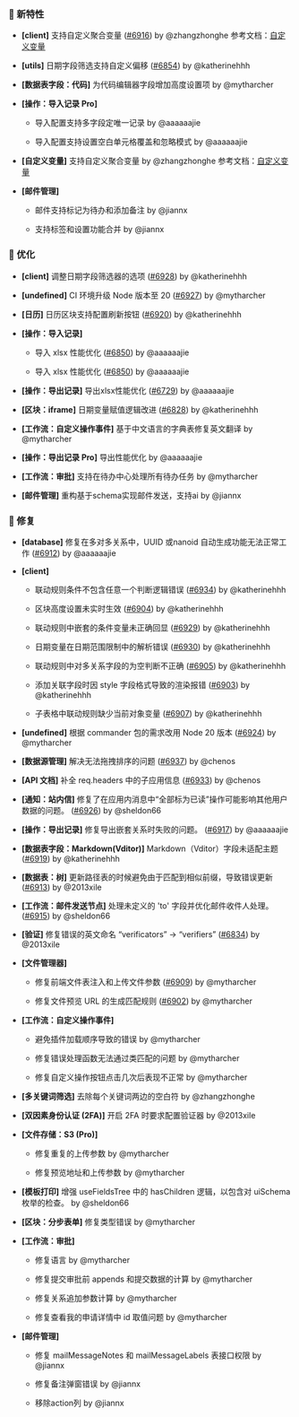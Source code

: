 ### 🎉 新特性

- **[client]** 支持自定义聚合变量 ([#6916](https://github.com/nocobase/nocobase/pull/6916)) by @zhangzhonghe
参考文档：[自定义变量](https://pr-383.docs-cn.nocobase.com/handbook/custom-variables)
- **[utils]** 日期字段筛选支持自定义偏移 ([#6854](https://github.com/nocobase/nocobase/pull/6854)) by @katherinehhh

- **[数据表字段：代码]** 为代码编辑器字段增加高度设置项 by @mytharcher

- **[操作：导入记录 Pro]**
  - 导入配置支持多字段定唯一记录 by @aaaaaajie

  - 导入配置支持设置空白单元格覆盖和忽略模式 by @aaaaaajie

- **[自定义变量]** 支持自定义聚合变量 by @zhangzhonghe
参考文档：[自定义变量](https://pr-383.docs-cn.nocobase.com/handbook/custom-variables)
- **[邮件管理]**
  - 邮件支持标记为待办和添加备注 by @jiannx

  - 支持标签和设置功能合并 by @jiannx

### 🚀 优化

- **[client]** 调整日期字段筛选器的选项 ([#6928](https://github.com/nocobase/nocobase/pull/6928)) by @katherinehhh

- **[undefined]** CI 环境升级 Node 版本至 20 ([#6927](https://github.com/nocobase/nocobase/pull/6927)) by @mytharcher

- **[日历]** 日历区块支持配置刷新按钮 ([#6920](https://github.com/nocobase/nocobase/pull/6920)) by @katherinehhh

- **[操作：导入记录]**
  - 导入 xlsx 性能优化 ([#6850](https://github.com/nocobase/nocobase/pull/6850)) by @aaaaaajie

  - 导入 xlsx 性能优化 ([#6850](https://github.com/nocobase/nocobase/pull/6850)) by @aaaaaajie

- **[操作：导出记录]** 导出xlsx性能优化 ([#6729](https://github.com/nocobase/nocobase/pull/6729)) by @aaaaaajie

- **[区块：iframe]** 日期变量赋值逻辑改进 ([#6828](https://github.com/nocobase/nocobase/pull/6828)) by @katherinehhh

- **[工作流：自定义操作事件]** 基于中文语言的字典表修复英文翻译 by @mytharcher

- **[操作：导出记录 Pro]** 导出性能优化 by @aaaaaajie

- **[工作流：审批]** 支持在待办中心处理所有待办任务 by @mytharcher

- **[邮件管理]** 重构基于schema实现邮件发送，支持ai by @jiannx

### 🐛 修复

- **[database]** 修复在多对多关系中，UUID 或nanoid 自动生成功能无法正常工作 ([#6912](https://github.com/nocobase/nocobase/pull/6912)) by @aaaaaajie

- **[client]**
  - 联动规则条件不包含任意一个判断逻辑错误 ([#6934](https://github.com/nocobase/nocobase/pull/6934)) by @katherinehhh

  - 区块高度设置未实时生效 ([#6904](https://github.com/nocobase/nocobase/pull/6904)) by @katherinehhh

  - 联动规则中嵌套的条件变量未正确回显 ([#6929](https://github.com/nocobase/nocobase/pull/6929)) by @katherinehhh

  - 日期变量在日期范围限制中的解析错误 ([#6930](https://github.com/nocobase/nocobase/pull/6930)) by @katherinehhh

  - 联动规则中对多关系字段的为空判断不正确 ([#6905](https://github.com/nocobase/nocobase/pull/6905)) by @katherinehhh

  - 添加关联字段时因 style 字段格式导致的渲染报错 ([#6903](https://github.com/nocobase/nocobase/pull/6903)) by @katherinehhh

  - 子表格中联动规则缺少当前对象变量 ([#6907](https://github.com/nocobase/nocobase/pull/6907)) by @katherinehhh

- **[undefined]** 根据 commander 包的需求改用 Node 20 版本 ([#6924](https://github.com/nocobase/nocobase/pull/6924)) by @mytharcher

- **[数据源管理]** 解决无法拖拽排序的问题 ([#6937](https://github.com/nocobase/nocobase/pull/6937)) by @chenos

- **[API 文档]** 补全 req.headers 中的子应用信息 ([#6933](https://github.com/nocobase/nocobase/pull/6933)) by @chenos

- **[通知：站内信]** 修复了在应用内消息中“全部标为已读”操作可能影响其他用户数据的问题。 ([#6926](https://github.com/nocobase/nocobase/pull/6926)) by @sheldon66

- **[操作：导出记录]** 修复导出嵌套关系时失败的问题。 ([#6917](https://github.com/nocobase/nocobase/pull/6917)) by @aaaaaajie

- **[数据表字段：Markdown(Vditor)]** Markdown（Vditor）字段未适配主题 ([#6919](https://github.com/nocobase/nocobase/pull/6919)) by @katherinehhh

- **[数据表：树]** 更新路径表的时候避免由于匹配到相似前缀，导致错误更新 ([#6913](https://github.com/nocobase/nocobase/pull/6913)) by @2013xile

- **[工作流：邮件发送节点]** 处理未定义的 'to' 字段并优化邮件收件人处理。 ([#6915](https://github.com/nocobase/nocobase/pull/6915)) by @sheldon66

- **[验证]** 修复错误的英文命名 “verificators” → “verifiers” ([#6834](https://github.com/nocobase/nocobase/pull/6834)) by @2013xile

- **[文件管理器]**
  - 修复前端文件表注入和上传文件参数 ([#6909](https://github.com/nocobase/nocobase/pull/6909)) by @mytharcher

  - 修复文件预览 URL 的生成匹配规则 ([#6902](https://github.com/nocobase/nocobase/pull/6902)) by @mytharcher

- **[工作流：自定义操作事件]**
  - 避免插件加载顺序导致的错误 by @mytharcher

  - 修复错误处理函数无法通过类匹配的问题 by @mytharcher

  - 修复自定义操作按钮点击几次后表现不正常 by @mytharcher

- **[多关键词筛选]** 去除每个关键词两边的空白符 by @zhangzhonghe

- **[双因素身份认证 (2FA)]** 开启 2FA 时要求配置验证器 by @2013xile

- **[文件存储：S3 (Pro)]**
  - 修复重复的上传参数 by @mytharcher

  - 修复预览地址和上传参数 by @mytharcher

- **[模板打印]** 增强 useFieldsTree 中的 hasChildren 逻辑，以包含对 uiSchema 枚举的检查。 by @sheldon66

- **[区块：分步表单]** 修复类型错误 by @mytharcher

- **[工作流：审批]**
  - 修复语言 by @mytharcher

  - 修复提交审批前 appends 和提交数据的计算 by @mytharcher

  - 修复关系追加参数计算 by @mytharcher

  - 修复查看我的申请详情中 id 取值问题 by @mytharcher

- **[邮件管理]**
  - 修复 mailMessageNotes 和 mailMessageLabels 表接口权限 by @jiannx

  - 修复备注弹窗错误 by @jiannx

  - 移除action列 by @jiannx


